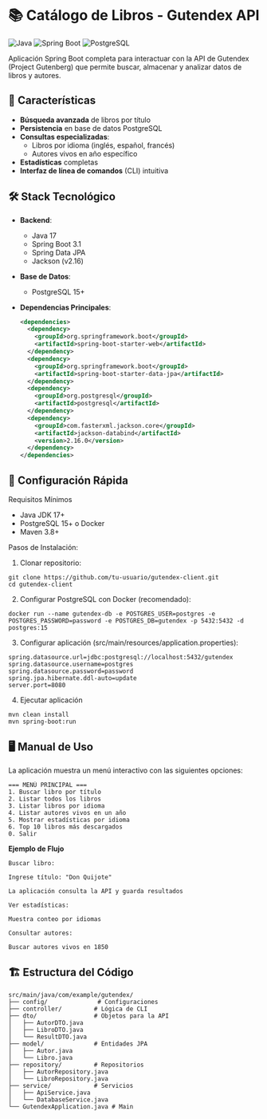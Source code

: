 # 📚 Catálogo de Libros - Gutendex API

![Java](https://img.shields.io/badge/Java-17+-orange)
![Spring Boot](https://img.shields.io/badge/Spring_Boot-3.1-green)
![PostgreSQL](https://img.shields.io/badge/PostgreSQL-15-blue)

Aplicación Spring Boot completa para interactuar con la API de Gutendex (Project Gutenberg) que permite buscar, almacenar y analizar datos de libros y autores.

## 🌟 Características

- **Búsqueda avanzada** de libros por título
- **Persistencia** en base de datos PostgreSQL
- **Consultas especializadas**:
    - Libros por idioma (inglés, español, francés)
    - Autores vivos en año específico
- **Estadísticas** completas
- **Interfaz de línea de comandos** (CLI) intuitiva

## 🛠 Stack Tecnológico

- **Backend**:
    - Java 17
    - Spring Boot 3.1
    - Spring Data JPA
    - Jackson (v2.16)

- **Base de Datos**:
    - PostgreSQL 15+

- **Dependencias Principales**:
  ```xml
  <dependencies>
    <dependency>
      <groupId>org.springframework.boot</groupId>
      <artifactId>spring-boot-starter-web</artifactId>
    </dependency>
    <dependency>
      <groupId>org.springframework.boot</groupId>
      <artifactId>spring-boot-starter-data-jpa</artifactId>
    </dependency>
    <dependency>
      <groupId>org.postgresql</groupId>
      <artifactId>postgresql</artifactId>
    </dependency>
    <dependency>
      <groupId>com.fasterxml.jackson.core</groupId>
      <artifactId>jackson-databind</artifactId>
      <version>2.16.0</version>
    </dependency>
  </dependencies>

## 🚀 Configuración Rápida
Requisitos Mínimos
- Java JDK 17+
- PostgreSQL 15+ o Docker
- Maven 3.8+

Pasos de Instalación:
1. Clonar repositorio:
````
git clone https://github.com/tu-usuario/gutendex-client.git
cd gutendex-client
````
2. Configurar PostgreSQL con Docker (recomendado):
````
docker run --name gutendex-db -e POSTGRES_USER=postgres -e POSTGRES_PASSWORD=password -e POSTGRES_DB=gutendex -p 5432:5432 -d postgres:15
````
3. Configurar aplicación (src/main/resources/application.properties):
````
spring.datasource.url=jdbc:postgresql://localhost:5432/gutendex
spring.datasource.username=postgres
spring.datasource.password=password
spring.jpa.hibernate.ddl-auto=update
server.port=8080
````
4. Ejecutar aplicación
````
mvn clean install
mvn spring-boot:run
````

##  🖥 Manual de Uso
La aplicación muestra un menú interactivo con las siguientes opciones:
````
=== MENÚ PRINCIPAL ===
1. Buscar libro por título
2. Listar todos los libros
3. Listar libros por idioma
4. Listar autores vivos en un año
5. Mostrar estadísticas por idioma
6. Top 10 libros más descargados
0. Salir
````

**Ejemplo de Flujo**
````
Buscar libro:

Ingrese título: "Don Quijote"

La aplicación consulta la API y guarda resultados

Ver estadísticas:

Muestra conteo por idiomas

Consultar autores:

Buscar autores vivos en 1850
````
## 🏗 Estructura del Código
````
src/main/java/com/example/gutendex/
├── config/              # Configuraciones
├── controller/         # Lógica de CLI
├── dto/                # Objetos para la API
│   ├── AutorDTO.java
│   ├── LibroDTO.java
│   └── ResultDTO.java
├── model/              # Entidades JPA
│   ├── Autor.java
│   └── Libro.java
├── repository/         # Repositorios
│   ├── AutorRepository.java
│   └── LibroRepository.java
├── service/            # Servicios
│   ├── ApiService.java
│   └── DatabaseService.java
└── GutendexApplication.java # Main
````

